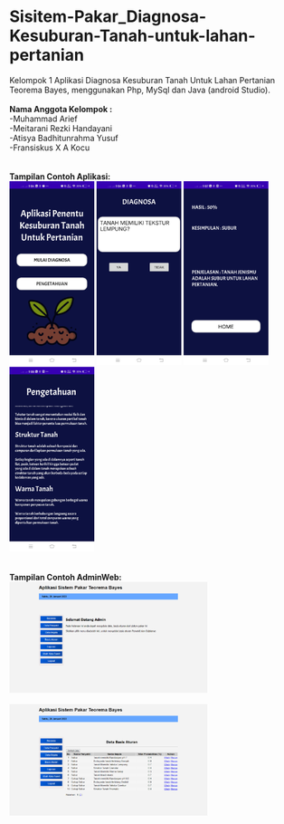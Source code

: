 # Sisitem-Pakar_Diagnosa-Kesuburan-Tanah-untuk-lahan-pertanian
Kelompok 1 Aplikasi Diagnosa Kesuburan Tanah Untuk Lahan Pertanian Teorema Bayes, menggunakan Php, MySql dan Java (android Studio). 
<br><br>
<b>Nama Anggota Kelompok :</b><br>
-Muhammad Arief<br>
-Meitarani Rezki Handayani<br>
-Atisya Badhitunrahma Yusuf <br>
-Fransiskus X A Kocu<br><br>
<br><b>Tampilan Contoh Aplikasi:</b><br>
<img
  src="/sample/IMG-20230128-WA0005.jpg"
  alt="Alt text"
  title="Halaman Utama"
  style="display: inline-block; margin: 0 auto; width:150px;">
  <img
  src="/sample/IMG-20230128-WA0001.jpg"
  alt="Alt text"
  title="Halaman Pertanyaan"
  style="display: inline-block; margin: 0 auto; width:150px;">
   <img
  src="/sample/IMG-20230128-WA0010.jpg"
  alt="Alt text"
  title="Halaman hasil"
  style="display: inline-block; margin: 0 auto; width:150px;">
   <img
  src="/sample/IMG-20230128-WA0009.jpg"
  alt="Alt text"
  title="Halaman Pengetahuan"
  style="display: inline-block; margin: 0 auto; width:150px;">
<br><br><br><b>Tampilan Contoh AdminWeb:</b><br>
<img
  src="/sample/admutamasispakkel1.png "
  alt="Alt text"
  title="Halaman Utama"
  style="display: inline-block; margin: 0 auto; width:350px;"><br><br>
  <img
  src="/sample/admsispakkel1.png"
  alt="Alt text"
  title="Halaman Basis Aturan"
  style="display: inline-block; margin: 0 auto; width:350px;">
